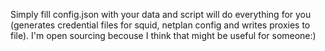 Simply fill config.json with your data and script will do everything for you (generates credential files for squid, netplan config and writes proxies to file). I'm open sourcing becouse I think that might be useful for someone:)
